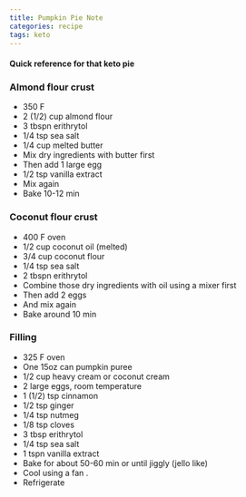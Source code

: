 ```yaml
---
title: Pumpkin Pie Note
categories: recipe
tags: keto
---
```


#### Quick reference for that keto pie


### Almond flour crust
* 350 F
* 2 (1/2) cup almond flour
* 3 tbspn erithrytol
* 1/4 tsp sea salt
* 1/4 cup melted butter
* Mix dry ingredients with butter first
* Then add 1 large egg
* 1/2 tsp vanilla extract
* Mix again
* Bake 10-12 min

### Coconut flour crust
* 400 F oven
* 1/2 cup coconut oil (melted)
* 3/4 cup coconut flour
* 1/4 tsp sea salt
* 2 tbspn erithrytol
* Combine those dry ingredients with oil using a mixer first
* Then add 2 eggs
* And mix again
* Bake around 10 min

### Filling
* 325 F oven
* One 15oz can pumpkin puree
* 1/2 cup heavy cream or coconut cream
* 2 large eggs, room temperature
* 1 (1/2) tsp cinnamon
* 1/2 tsp ginger
* 1/4 tsp nutmeg
* 1/8 tsp cloves
* 3 tbsp erithrytol
* 1/4 tsp sea salt
* 1 tspn vanilla extract
* Bake for about 50-60 min or until jiggly (jello like)
* Cool using a fan .
* Refrigerate
